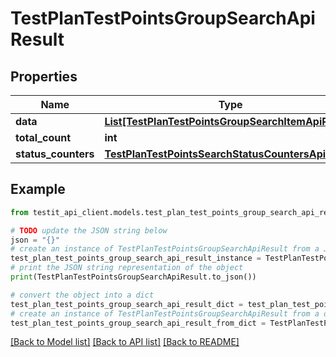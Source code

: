 # TestPlanTestPointsGroupSearchApiResult


## Properties

Name | Type | Description | Notes
------------ | ------------- | ------------- | -------------
**data** | [**List[TestPlanTestPointsGroupSearchItemApiResult]**](TestPlanTestPointsGroupSearchItemApiResult.md) |  | 
**total_count** | **int** |  | 
**status_counters** | [**TestPlanTestPointsSearchStatusCountersApiResult**](TestPlanTestPointsSearchStatusCountersApiResult.md) |  | 

## Example

```python
from testit_api_client.models.test_plan_test_points_group_search_api_result import TestPlanTestPointsGroupSearchApiResult

# TODO update the JSON string below
json = "{}"
# create an instance of TestPlanTestPointsGroupSearchApiResult from a JSON string
test_plan_test_points_group_search_api_result_instance = TestPlanTestPointsGroupSearchApiResult.from_json(json)
# print the JSON string representation of the object
print(TestPlanTestPointsGroupSearchApiResult.to_json())

# convert the object into a dict
test_plan_test_points_group_search_api_result_dict = test_plan_test_points_group_search_api_result_instance.to_dict()
# create an instance of TestPlanTestPointsGroupSearchApiResult from a dict
test_plan_test_points_group_search_api_result_from_dict = TestPlanTestPointsGroupSearchApiResult.from_dict(test_plan_test_points_group_search_api_result_dict)
```
[[Back to Model list]](../README.md#documentation-for-models) [[Back to API list]](../README.md#documentation-for-api-endpoints) [[Back to README]](../README.md)


